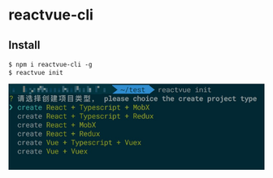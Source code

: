 # reactvue-cli

## Install

```
$ npm i reactvue-cli -g 
$ reactvue init
```

![step](/doc/step.jpg)